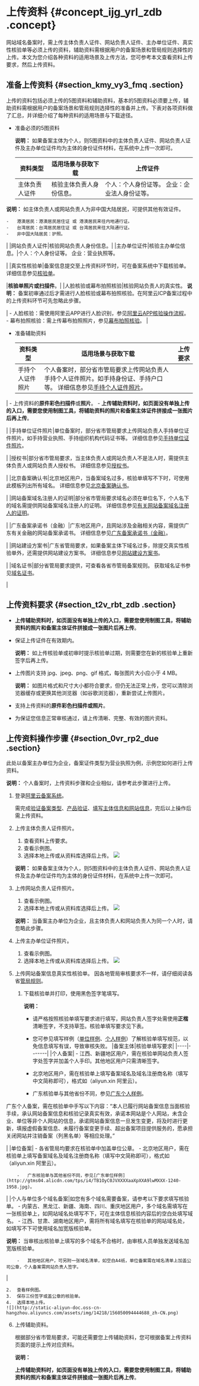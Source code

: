 # 上传资料 {#concept_ijg_yrl_zdb .concept}

网站域名备案时，需上传主体负责人证件、网站负责人证件、主办单位证件、真实性核验单等必须上传的资料，辅助资料需根据用户的备案场景和管局规则选择性的上传。本文为您介绍各种资料的适用场景及上传方法，您可参考本文查看资料上传要求，然后上传资料。

## 准备上传资料 {#section_kmy_vy3_fmq .section}

上传的资料包括必须上传的5图资料和辅助资料，基本的5图资料必须要上传，辅助资料需根据用户的备案场景和管局规则选择性的准备并上传。下表对各项资料做了汇总，并详细介绍了每种资料的适用场景与下载途径。

-   准备必须的5图资料

    **说明：** 如果备案主体为个人，则5图资料中的主体负责人证件、网站负责人证件及主办单位证件均为主体的身份证件材料，在系统中上传一次即可。

    |资料类型|适用场景与获取下载|上传证件|
    |----|---------|----|
    |主体负责人证件|核验主体负责人身份信息。|个人：个人身份证等。 企业：企业法人身份证等。

**说明：** 如主体负责人或网站负责人为非中国大陆居民，可提供其他有效证件。

    -   港澳居民：港澳居民居住证 或 港澳居民来往内地通行证。
    -   台湾居民：台湾居民居住证 或 台湾居民来往大陆通行证。
    -   非中国大陆居民：护照。
 |
    |网站负责人证件|核验网站负责人身份信息。|
    |主办单位证件|核验主办单位信息。|个人：个人身份证等。 企业：营业执照等。

 |
    |真实性核验单|备案信息提交至上传资料环节时，可在备案系统中下载核验单。 详细信息参见[核验单](../cn.zh-CN/资料下载/核验单.md#)。

 |**核验单照片或扫描件**。|
    |人脸核验或幕布拍照核验|核验网站负责人的真实性。 **说明：** 备案初审通过后才需进行人脸核验或幕布拍照核验。在阿里云ICP备案过程中的上传资料环节可先忽略此步骤。

 |     -   人脸核验：需使用阿里云APP进行人脸识别，参见[阿里云APP核验操作流程](../cn.zh-CN/ICP备案流程（APP端）/阿里云APP核验操作流程.md#)。
    -   幕布拍照核验：需上传幕布拍照照片，参见[幕布拍照核验](cn.zh-CN/ICP备案流程（PC端）/人脸核验或幕布拍照核验.md#)。
 |

-   准备辅助资料

    |资料类型|适用场景与获取下载|上传要求|
    |----|---------|----|
    |手持个人证件照片|个人备案时，部分省市管局要求上传网站负责人手持个人证件照片。如手持身份证、手持户口等。 详细信息参见[手持个人证件照片](../cn.zh-CN/资料下载/手持个人证件照片.md#)。

 |     -   上传资料的**原件彩色扫描件**或**照片**。
    -   **上传辅助资料时，如页面没有单独上传的入口，需要您使用制图工具，将辅助资料的照片和备案主体证件拼接成一张图片后再上传**。

 |
    |手持单位证件照片|单位备案时，部分省市管局要求上传网站负责人手持单位证件照片。如手持营业执照、手持组织机构代码证书等。 详细信息参见[手持单位证件照片](../cn.zh-CN/资料下载/手持单位证件照片.md#)。

 |
    |授权书|部分省市管局要求，当主体负责人或网站负责人不是法人时，需提供主体负责人或网站负责人授权书。 详细信息参见[授权书](../cn.zh-CN/资料下载/授权书.md#)。

 |
    |北京备案确认书|北京地区用户，当备案域名过多，核验单填写不下时，可使用此模板列出所有域名。 详细信息参见[北京备案确认书](../cn.zh-CN/资料下载/北京备案确认书.md#)。

 |
    |网站备案域名注册人的证明|部分省市管局要求域名必须在单位名下，个人名下的域名需提供网站备案域名注册人的证明。 详细信息参见[有关网站备案域名注册人的证明](../cn.zh-CN/资料下载/有关网站备案域名注册人的证明.md#)。

 |
    |广东备案承诺书（金融）|广东地区用户，且网站涉及金融相关内容，需提供广东有关金融的网站备案承诺书。 详细信息参见[广东备案承诺书（金融）](../cn.zh-CN/ICP备案前准备/学习管局规则/省市特殊要求/广东备案承诺书（金融）.md#)。

 |
    |网站建设方案书|广东省管局要求，如果备案主体下域名过多，除提交真实性核验单外，还需提供网站建设方案书。 详细信息参见[网站建设方案书](../cn.zh-CN/ICP备案前准备/学习管局规则/省市特殊要求/网站建设方案书.md#)。

 |
    |域名证书|部分省管局要求提供，可查看各省市管局备案规则。 获取域名证书参见[域名证书](../cn.zh-CN/资料下载/域名证书.md#)。

 |


## 上传资料要求 {#section_t2v_rbt_zdb .section}

-   **上传辅助资料时，如页面没有单独上传的入口，需要您使用制图工具，将辅助资料的照片和备案主体证件拼接成一张图片后再上传**。

-   保证上传证件在有效期内。

    **说明：** 如上传核验单或初审时提示核验单过期，则需要您在新的核验单上重新签字后再上传。

-   上传图片支持 jpg、jpeg、png、gif 格式，每张图片大小应小于 4 MB。

    **说明：** 如图片格式和尺寸大小都符合要求，但仍无法正常上传，您可以清除浏览器缓存或更换其他浏览器（如谷歌浏览器），重新尝试上传图片。

-   支持上传资料的**原件彩色扫描件或照片**。
-   为保证您信息正常审核通过，请上传清晰、完整、有效的图片资料。

## 上传资料操作步骤 {#section_0vr_rp2_due .section}

此处以备案主办单位为企业，备案证件类型为营业执照为例，示例您如何进行上传资料。

**说明：** 个人备案时，上传资料步骤和企业相似，请参考此步骤进行上传。

1.  登录[阿里云备案系统](https://beian.aliyun.com/order/selfBaIndex.htm)。

    需完成[验证备案类型](cn.zh-CN/ICP备案流程（PC端）/验证备案类型/验证备案类型.md#)、[产品验证](cn.zh-CN/ICP备案流程（PC端）/产品验证.md#)、[填写主体信息和网站信息](cn.zh-CN/ICP备案流程（PC端）/填写主体信息和网站信息.md#)，完后以上操作后需上传资料。

2.  上传主体负责人证件照片。

    1.  查看资料上传要求。
    2.  查看示例图。
    3.  选择本地上传或从资料库选择后上传。
    ![](http://static-aliyun-doc.oss-cn-hangzhou.aliyuncs.com/assets/img/14218/156050094344770_zh-CN.png)

    **说明：** 如果备案主体为个人，则5图资料中的主体负责人证件、网站负责人证件及主办单位证件均为主体的身份证件材料，在系统中上传一次即可。

3.  上传网站负责人证件照片。

    1.  查看示例图。
    2.  选择本地上传或从资料库选择后上传。
    ![](http://static-aliyun-doc.oss-cn-hangzhou.aliyuncs.com/assets/img/14218/156050094344771_zh-CN.png)

    **说明：** 当备案主办单位为企业，且主体负责人和网站负责人为同一个人时，请忽略此步骤。

4.  上传主办单位证件照片。

    1.  查看示例图。
    2.  选择本地上传或从资料库选择后上传。
    ![](http://static-aliyun-doc.oss-cn-hangzhou.aliyuncs.com/assets/img/14218/156050094344772_zh-CN.png)

5.  上传网站备案信息真实性核验单。 因各地管局审核要求不一样，请仔细阅读各省[管局规则](https://beian.aliyun.com/#MapDataContainer)。

    1.  下载核验单并打印，使用黑色签字笔填写。

        **说明：** 

        -   请严格按照核验单填写要求进行填写，网站负责人签字处需使用**正楷**清晰签字，不支持草签。核验单填写要求见下表。
        -   您可参见填写样例（[单位样例](http://gtms02.alicdn.com/tps/i2/TB1f.iSJVXXXXXkXFXX6HFAMXXX-1240-1980.jpg)、[个人样例](http://gtms03.alicdn.com/tps/i3/TB11nCSJVXXXXcIXpXXBkJCMXXX-1240-1993.jpg)）了解核验单填写规范，以免信息填写有误，导致审核失败。
        |备案主体|核验单填写要求|
        |----|-------|
        |个人备案|         -   江西、新疆地区用户，需在核验单网站负责人签字处签字并加盖个人手印。其他地区用户只需清晰签字。
        -   北京地区用户，需在核验单上填写备案域名及域名注册商名称（填写中文简称即可），格式如（aliyun.xin 阿里云）。

        -   广东核验单与其他省份不同，参见[广东个人样例](http://gtms01.alicdn.com/tps/i1/TB1hY54JVXXXXc6XXXX9vlzMXXX-1240-1974.jpg)。

广东个人备案，需在核验单中手写以下内容：“本人已履行网站备案信息当面核验手续，承认网站备案信息和核验记录真实有效，承诺本网站是个人网站，未含企业、单位等非个人网站的信息，承诺网站备案信息一旦发生变更，将及时进行更新，填报虚假备案信息、未履行备案变更手续、超出备案项目提供服务的，愿承担关闭网站并注销备案（列黑名单）等相应处理。”

 |
        |单位备案|         -   各省管局均要求在核验单中加盖单位公章。
        -   北京地区用户，需在核验单上填写备案域名及域名注册商名称（填写中文简称即可），格式如（aliyun.xin 阿里云）。

        -   广东核验单与其他省份不同，参见[广东单位样例](http://gtms04.alicdn.com/tps/i4/TB1OyC0JVXXXXaaXpXXA9lwMXXX-1240-1958.jpg)。
 |
        |个人与单位多个域名备案|如您有多个域名需要备案，请参考以下要求填写核验单。         -   内蒙古、黑龙江、新疆、海南、四川、重庆地区用户，多个域名需填写在一张核验单上，如网站域名处填写不下，可在主体信息核验内容后的空白处填写域名。
        -   江西、甘肃、湖南地区用户，需将所有域名填写在核验单的网站域名处，如填写不下可使用域名加宽版核验单。

**说明：** 当审核出核验单上填写的多个域名不合格时，由审核人员单独发送域名加宽版核验单。

        -   其他地区用户，可另附一张域名清单，如空白A4纸，单位备案需在域名清单上加盖公司公章，个人备案需网站负责人签字。
 |

    2.  查看样例图。
    3.  保存三份签字或盖公章的核验单。
    4.  选择本地上传。
    ![](http://static-aliyun-doc.oss-cn-hangzhou.aliyuncs.com/assets/img/14218/156050094444688_zh-CN.png)

6.  上传辅助资料。

    根据部分省市管局要求，可能还需要您上传辅助资料，您可根据备案上传资料页面的提示上传对应资料。

    **说明：** 

    **上传辅助资料时，如页面没有单独上传的入口，需要您使用制图工具，将辅助资料的照片和备案主体证件拼接成一张图片后再上传**。


